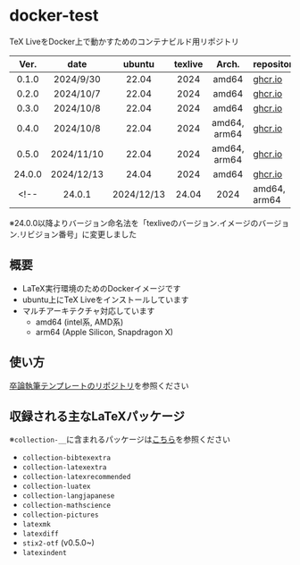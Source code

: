 # docker-test

TeX LiveをDocker上で動かすためのコンテナビルド用リポジトリ

|  Ver.  |    date    | ubuntu | texlive |    Arch.     | repository                                                                                           |
| :----: | :--------: | :----: | :-----: | :----------: | ---------------------------------------------------------------------------------------------------- |
| 0.1.0  | 2024/9/30  | 22.04  |  2024   |    amd64     | [ghcr.io](https://github.com/HiroTNK1118/docker-test/pkgs/container/docker-test/281401957?tag=0.1.0) |
| 0.2.0  | 2024/10/7  | 22.04  |  2024   |    amd64     | [ghcr.io](https://github.com/HiroTNK1118/docker-test/pkgs/container/docker-test/285022331?tag=0.2.0) |
| 0.3.0  | 2024/10/8  | 22.04  |  2024   |    amd64     | [ghcr.io](https://github.com/HiroTNK1118/docker-test/pkgs/container/docker-test/285022331?tag=0.2.0) |
| 0.4.0  | 2024/10/8  | 22.04  |  2024   | amd64, arm64 | [ghcr.io](https://github.com/HiroTNK1118/docker-test/pkgs/container/docker-test/285739845?tag=0.4.0) |
| 0.5.0  | 2024/11/10 | 22.04  |  2024   | amd64, arm64 | [ghcr.io](https://github.com/HiroTNK1118/docker-test/pkgs/container/docker-test/303239648?tag=0.5.0) |
| 24.0.0 | 2024/12/13 | 24.04  |  2024   |    amd64     | [ghcr.io]()                                                                                          |
<!-- | 24.0.1 | 2024/12/13           | 24.04       | 2024        | amd64, arm64             |                                                                                                      | -->

※24.0.0以降よりバージョン命名法を「texliveのバージョン.イメージのバージョン.リビジョン番号」に変更しました

## 概要

- LaTeX実行環境のためのDockerイメージです
- ubuntu上にTeX Liveをインストールしています
- マルチアーキテクチャ対応しています
  - amd64 (intel系, AMD系)
  - arm64 (Apple Silicon, Snapdragon X)

## 使い方

[卒論執筆テンプレートのリポジトリ](https://github.com/HiroTNK1118/latex-template-kanekolab)を参照ください

## 収録される主なLaTeXパッケージ

※`collection-__`に含まれるパッケージは[こちら](https://gist.github.com/nox40/6255eef548ccad9881ce7202e3bb75dd#file-collection-depends-md)を参照ください

- `collection-bibtexextra`
- `collection-latexextra`
- `collection-latexrecommended`
- `collection-luatex`
- `collection-langjapanese`
- `collection-mathscience`
- `collection-pictures`
- `latexmk`
- `latexdiff`
- `stix2-otf` (v0.5.0~)
- `latexindent`
